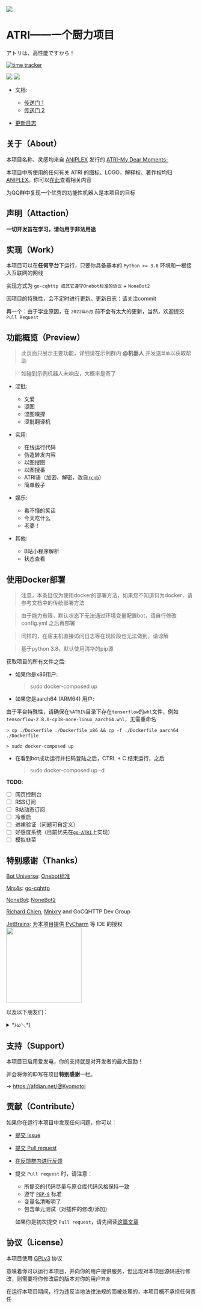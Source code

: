 ![](https://socialify.git.ci/Kyomotoi/ATRI/image?description=1&descriptionEditable=A%20project%20for%20ATRI%2C%20Usage%20go-CQHTTP%20%2B%20NoneBot2.&forks=1&issues=1&language=1&logo=https%3A%2F%2Fi.loli.net%2F2020%2F11%2F12%2FYcINCkyp8vK2inD.png&owner=1&pattern=Circuit%20Board&stargazers=1&theme=Light)

# ATRI——一个厨力项目
アトリは、高性能ですから！

[![time tracker](https://wakatime.com/badge/github/Kyomotoi/ATRI.svg)](https://wakatime.com/badge/github/Kyomotoi/ATRI)

[![](https://img.shields.io/github/license/Kyomotoi/ATRI?style=for-the-badge)](https://www.gnu.org/licenses/gpl-3.0.html)
[![](https://img.shields.io/badge/QQgroup-567297659-blue?style=for-the-badge)](https://jq.qq.com/?_wv=1027&k=a89kfKQE)

- 文档:
    - [传送门 1](https://atri.kyomotoi.moe)
    - [传送门 2](https://project-atri-docs.vercel.app)

- [更新日志](changelog.md)

## 关于（About）

本项目名称、灵感均来自 [ANIPLEX](https://aniplex-exe.com/) 发行的 [ATRI-My Dear Moments-](https://atri-mdm.com/)

本项目中所使用的任何有关 ATRI 的图标、LOGO，解释权、著作权均归 [ANIPLEX](https://aniplex-exe.com/)。你可以[在此](https://aniplex-exe.com/guidelines/)查看相关内容

为QQ群中复现一个优秀的功能性机器人是本项目的目标

## 声明（Attaction）

**一切开发旨在学习，请勿用于非法用途**

## 实现（Work）

本项目可以在**任何平台**下运行，只要你具备基本的 `Python >= 3.8` 环境和一根接入互联网的网线

实现方式为 `go-cqhttp 或其它遵守Onebot标准的协议` + `NoneBot2`

因项目的特殊性，会不定时进行更新。更新日志：请关注commit

再一个：由于学业原因，在 `2022年6月` 前不会有太大的更新，当然，欢迎提交 `Pull Request`

## 功能概览（Preview）

> 此页面只展示主要功能，详细请在示例群内 **@机器人** 并发送`菜单`以获取帮助

> 如碰到示例机器人未响应，大概率是寄了

- 涩批:
    - 文爱
    - 涩图
    - 涩图嗅探
    - 涩批翻译机

- 实用:
    - 在线运行代码
    - 伪造转发内容
    - 以图搜图
    - 以图搜番
    - ATRI语（加密、解密，改自[`rcnb`](https://github.com/rcnbapp/RCNB.js)）
    - 简单骰子

- 娱乐:
    - 看不懂的笑话
    - 今天吃什么
    - 老婆！

- 其他:
    - B站小程序解析
    - 状态查看

## 使用Docker部署
> 注意，本条目仅为使用docker的部署方法，如果您不知道何为docker，请参考文档中的传统部署方法

> 由于能力有限，默认状态下无法通过环境变量配置bot，请自行修改config.yml 之后再部署

> 同样的，在宿主机直接访问日志等在现阶段也无法做到，请谅解 

> 基于python 3.8，默认使用清华的pip源

获取项目的所有文件之后:

- 如果你是x86用户:
    
    >sudo docker-composed up

- 如果您是aarch64 (ARM64) 用户:
    
由于平台特殊性，请确保在`%ATRI%`目录下存在`tenserflow`的`whl`文件，例如`tensorflow-2.8.0-cp38-none-linux_aarch64.whl`，无需重命名
    
    > cp ./Dockerfile ./Dockerfile_x86 && cp -f ./Dockerfile_aarch64 ./Dockerfile
    
    > sudo docker-composed up

-  在看到bot成功运行并扫码登陆之后，CTRL + C 结束运行，之后

    >sudo docker-composed up -d

**TODO**:

  - [ ] 网页控制台
  - [ ] RSS订阅
  - [ ] B站动态订阅
  - [ ] 冷重启
  - [ ] 进裙验证（问题可自定义）
  - [ ] 好感度系统（目前优先在[`go-ATRI`](https://github.com/Kyomotoi/go-ATRI)上实现）
  - [ ] 模拟韭菜

## 特别感谢（Thanks）

[Bot Universe](https://github.com/botuniverse): [Onebot标准](https://onebot.dev/)

[Mrs4s](https://github.com/Mrs4s): [go-cqhttp](https://github.com/Mrs4s/go-cqhttp)

[NoneBot](https://github.com/nonebot): [NoneBot2](https://github.com/nonebot/nonebot2)

[Richard Chien](https://github.com/richardchien), [Mnixry](https://github.com/mnixry) and GoCQHTTP Dev Group

[JetBrains](https://www.jetbrains.com/?from=ATRI): 为本项目提供 [PyCharm](https://www.jetbrains.com/pycharm/?from=ATRI) 等 IDE 的授权<br>
[<img src="https://cdn.jsdelivr.net/gh/Kyomotoi/CDN@master/noting/jetbrains-variant-3.png" width="200"/>](https://www.jetbrains.com/?from=ATRI)

以及以下朋友们：
<details markdown='1'><summary>*/ω＼*(</summary>
    *排名不分现后*<br>
    · 50861735 11.00 CNY<br>
    · 1072324725 17.00 CNY<br>
    · AfdianUser_quGy 5.00 CNY<br>
    · 1752179928 56.14 CNY<br>
    · Mikasa 66.00 CNY<br>
    · SkipM4 32.00 CNY<br>
    · Chunk7 33.00 CNY<br>
    · Wwwwwwalnut 10.00 CNY<br>
    · 演变 5.00 CNY<br>
    · 梓哟P 23.33 CNY<br>
    · Ohdmire 20.00 CNY<br>
    · TerRALi 23.45 CNY<br>
    · 虾仁 10.00 CNY<br>
    · Tianli 11.00 CNY
</details>

## 支持（Support）

本项目已启用爱发电，你的支持就是对开发者的最大鼓励！

并会将你的ID写在项目**特别感谢**一栏。

-> https://afdian.net/@Kyomotoi

## 贡献（Contribute）

如果你在运行本项目中发现任何问题，你可以：

- [提交 Issue](https://github.com/Kyomotoi/ATRI/issues)
- [提交 Pull request](https://github.com/Kyomotoi/ATRI/pulls)
- [在反馈群内进行反馈](https://jq.qq.com/?_wv=1027&k=WoAAYXbJ)


- 提交 `Pull request` 时，请注意：

    - 所提交的代码尽量与原仓库代码风格保持一致
    - 遵守 [`PEP-8`](https://www.python.org/dev/peps/pep-0008/) 标准
    - 变量名清晰明了
    - 包含单元测试（对插件的修改/添加）
    
    如果你是初次提交 `Pull request`，请先阅读[这篇文章](https://atri.kyomotoi.moe/developer/overview/)

## 协议（License）

本项目使用 [GPLv3](https://www.gnu.org/licenses/gpl-3.0.html) 协议

意味着你可以运行本项目，并向你的用户提供服务，但出现对本项目源码进行修改，则需要将你修改后的版本对你的用户`开源`

在运行本项目期间，行为违反当地法律法规的而被处理的，本项目概不承担任何责任
